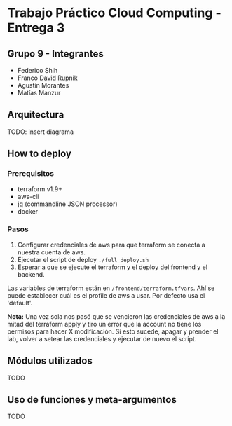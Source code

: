 # Trabajo Práctico Cloud Computing - Entrega 3
## Grupo 9 - Integrantes
- Federico Shih
- Franco David Rupnik
- Agustín Morantes
- Matías Manzur
## Arquitectura
TODO: insert diagrama

## How to deploy
### Prerequisitos
- terraform v1.9+
- aws-cli
- jq (commandline JSON processor)
- docker

### Pasos
1. Configurar credenciales de aws para que terraform se conecta a nuestra cuenta de aws.
2. Ejecutar el script de deploy `./full_deploy.sh`
3. Esperar a que se ejecute el terraform y el deploy del frontend y el backend.

Las variables de terraform están en `/frontend/terraform.tfvars`. Ahí se puede establecer cuál es el profile de aws a usar. Por defecto usa el 'default'.

**Nota:** Una vez sola nos pasó que se vencieron las credenciales de aws a la mitad del terraform apply y tiro un error que la account no tiene los permisos para hacer X modificación. Si esto sucede, apagar y prender el lab, volver a setear las credenciales y ejecutar de nuevo el script.

## Módulos utilizados
TODO

## Uso de funciones y meta-argumentos
TODO


